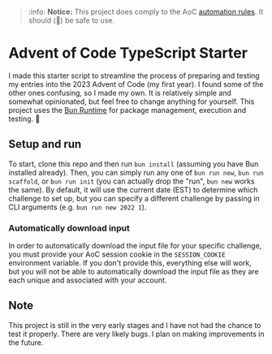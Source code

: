 > :info: **Notice:** This project does comply to the AoC [automation rules](https://www.reddit.com/r/adventofcode/wiki/faqs/automation/#wiki_automated_tools). It should (🤞) be safe to use.

# Advent of Code TypeScript Starter

I made this starter script to streamline the process of preparing and testing my
entries into the 2023 Advent of Code (my first year). I found some of the other ones confusing, so I made my own. It is relatively simple and somewhat opinionated, but feel free to change anything for yourself. This project uses the [Bun Runtime](https://bun.sh) for package management, execution and testing. 🩵

## Setup and run

To start, clone this repo and then run `bun install` (assuming you have Bun installed already).
Then, you can simply run any one of `bun run new`, `bun run scaffold`, or `bun run init` (you can actually drop the "run", `bun new` works the same). By default, it will use the current date (EST) to determine which challenge to set up, but you can specify a different challenge by passing in CLI arguments (e.g. `bun run new 2022 1`).

### Automatically download input

In order to automatically download the input file for your specific challenge, you must provide your AoC session cookie in the `SESSION_COOKIE` environment variable. If you don't provide this, everything else will work, but you will not be able to automatically download the input file as they are each unique and associated with your account.

## Note

This project is still in the very early stages and I have not had the chance to test it properly. There are very likely bugs. I plan on making improvements in the future.
